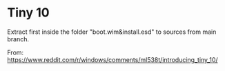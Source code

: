 # Tiny 10
Extract first inside the folder "boot.wim&install.esd" to sources from main branch.

From: https://www.reddit.com/r/windows/comments/ml538t/introducing_tiny_10/
